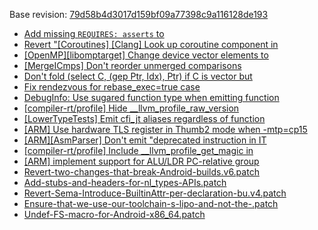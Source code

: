 Base revision: [79d58b4d3017d159bf09a77398c9a116128de193](https://github.com/llvm/llvm-project/commits/79d58b4d3017d159bf09a77398c9a116128de193)

- [Add missing `REQUIRES: asserts` to](https://android.googlesource.com/toolchain/llvm_android/+/d44962eed2aeb16bc01679f7b7a46b33a0a6ce25/patches/cherry/bd22a99c57b472774a8addcaeef503540abe7b57.patch)
- [Revert "[Coroutines] [Clang] Look up coroutine component in](https://android.googlesource.com/toolchain/llvm_android/+/d44962eed2aeb16bc01679f7b7a46b33a0a6ce25/patches/cherry/79f8b5f0d00fd10fee8aee3c3c58e17a8fea8946.patch)
- [[OpenMP][libomptarget] Change device vector elements to](https://android.googlesource.com/toolchain/llvm_android/+/d44962eed2aeb16bc01679f7b7a46b33a0a6ce25/patches/cherry/c3aecf87d5b97c3d3580457164e7fe4a19c4221a.patch)
- [[MergeICmps] Don't reorder unmerged comparisons](https://android.googlesource.com/toolchain/llvm_android/+/d44962eed2aeb16bc01679f7b7a46b33a0a6ce25/patches/cherry/f2fa6ad0476b318fdba46f09a2d59187228431ee.patch)
- [Don't fold (select C, (gep Ptr, Idx), Ptr) if C is vector but](https://android.googlesource.com/toolchain/llvm_android/+/d44962eed2aeb16bc01679f7b7a46b33a0a6ce25/patches/cherry/d0746f2e9bbf08f52196ae12f25d0ef7edcbbe4c.patch)
- [Fix rendezvous for rebase_exec=true case](https://android.googlesource.com/toolchain/llvm_android/+/d44962eed2aeb16bc01679f7b7a46b33a0a6ce25/patches/cherry/d5629b5d4d41ce71703105362f58dfcdbb6cc175.patch)
- [DebugInfo: Use sugared function type when emitting function](https://android.googlesource.com/toolchain/llvm_android/+/d44962eed2aeb16bc01679f7b7a46b33a0a6ce25/patches/cherry/85f612efeb352e759f120ee183bf31b1fd7e801a.patch)
- [[compiler-rt/profile] Hide __llvm_profile_raw_version](https://android.googlesource.com/toolchain/llvm_android/+/d44962eed2aeb16bc01679f7b7a46b33a0a6ce25/patches/cherry/69708477be258dbea2711f6a35c02685659b49d3.patch)
- [[LowerTypeTests] Emit cfi_jt aliases regardless of function](https://android.googlesource.com/toolchain/llvm_android/+/d44962eed2aeb16bc01679f7b7a46b33a0a6ce25/patches/cherry/3ccd041af920125595a992becd0e1e4083ce562b.patch)
- [[ARM] Use hardware TLS register in Thumb2 mode when -mtp=cp15](https://android.googlesource.com/toolchain/llvm_android/+/d44962eed2aeb16bc01679f7b7a46b33a0a6ce25/patches/cherry/d7e089f2d6a5cd5f283a90ab29241d20d4fc3ed1.patch)
- [[ARM][AsmParser] Don't emit "deprecated instruction in IT](https://android.googlesource.com/toolchain/llvm_android/+/d44962eed2aeb16bc01679f7b7a46b33a0a6ce25/patches/cherry/803d4f8a35ca8d6eeb5c172ae02705645e6dfe1f.patch)
- [[compiler-rt/profile] Include __llvm_profile_get_magic in](https://android.googlesource.com/toolchain/llvm_android/+/d44962eed2aeb16bc01679f7b7a46b33a0a6ce25/patches/cherry/1df7289af66c630480a676e2a5347dca5a3ede15.patch)
- [[ARM] implement support for ALU/LDR PC-relative group](https://android.googlesource.com/toolchain/llvm_android/+/d44962eed2aeb16bc01679f7b7a46b33a0a6ce25/patches/cherry/da66263b6e505a4c605efbe8d68c3b09ad3606a4.patch)
- [Revert-two-changes-that-break-Android-builds.v6.patch](https://android.googlesource.com/toolchain/llvm_android/+/d44962eed2aeb16bc01679f7b7a46b33a0a6ce25/patches/Revert-two-changes-that-break-Android-builds.v6.patch)
- [Add-stubs-and-headers-for-nl_types-APIs.patch](https://android.googlesource.com/toolchain/llvm_android/+/d44962eed2aeb16bc01679f7b7a46b33a0a6ce25/patches/Add-stubs-and-headers-for-nl_types-APIs.patch)
- [Revert-Sema-Introduce-BuiltinAttr-per-declaration-bu.v4.patch](https://android.googlesource.com/toolchain/llvm_android/+/d44962eed2aeb16bc01679f7b7a46b33a0a6ce25/patches/Revert-Sema-Introduce-BuiltinAttr-per-declaration-bu.v4.patch)
- [Ensure-that-we-use-our-toolchain-s-lipo-and-not-the-.patch](https://android.googlesource.com/toolchain/llvm_android/+/d44962eed2aeb16bc01679f7b7a46b33a0a6ce25/patches/Ensure-that-we-use-our-toolchain-s-lipo-and-not-the-.patch)
- [Undef-FS-macro-for-Android-x86_64.patch](https://android.googlesource.com/toolchain/llvm_android/+/d44962eed2aeb16bc01679f7b7a46b33a0a6ce25/patches/Undef-FS-macro-for-Android-x86_64.patch)